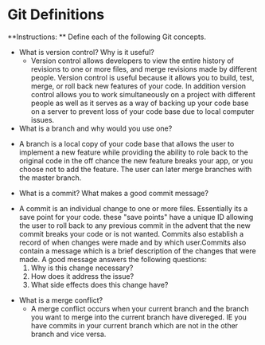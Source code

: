# Git Definitions

**Instructions: ** Define each of the following Git concepts.

* What is version control?  Why is it useful?
  - Version control allows developers to view the entire history of revisions to one or more files, and merge revisions made by different people. Version control is useful because it allows you to build, test, merge, or roll back new features of your code. In addition version control allows you to work simultaneously on a project with different people as well as it serves as a way of backing up your code base on a server to prevent loss of your code base due to local computer issues. 
* What is a branch and why would you use one?
 - A branch is a local copy of your code base that allows the user to implement a new feature while providing the ability to role back to the original code in the off chance the new feature breaks your app, or you choose not to add the feature. The user can later merge branches with the master branch. 
* What is a commit? What makes a good commit message?
 - A commit is an individual change to one or more files. Essentially its a save point for your code. these "save points" have a unique ID allowing the user to roll back to any previous commit in the advent that the new commit breaks your code or is not wanted. Commits also establish a record of when changes were made and by which user.Commits also contain a message which is a brief description of the changes that were made. A good message answers the following questions: 
   1. Why is this change necessary?
   2. How does it address the issue?
   3. What side effects does this change have?

    
* What is a merge conflict?
  - A merge conflict occurs when your current branch and the branch you want to merge into the current branch have divereged. IE you have commits in your current branch which are not in the other branch and vice versa. 